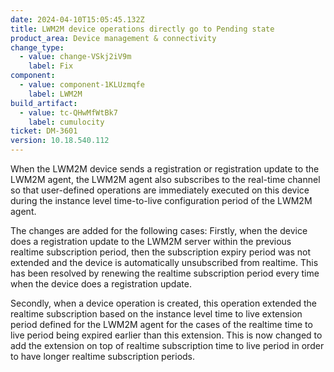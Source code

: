 ```yaml
---
date: 2024-04-10T15:05:45.132Z
title: LWM2M device operations directly go to Pending state
product_area: Device management & connectivity
change_type:
  - value: change-VSkj2iV9m
    label: Fix
component:
  - value: component-1KLUzmqfe
    label: LWM2M
build_artifact:
  - value: tc-QHwMfWtBk7
    label: cumulocity
ticket: DM-3601
version: 10.18.540.112
---
```

When the LWM2M device sends a registration or registration update to the LWM2M agent, the LWM2M agent also subscribes to the real-time channel so that user-defined operations are immediately executed on this device during the instance level time-to-live configuration period of the LWM2M agent.

The changes are added for the following cases:
Firstly, when the device does a registration update to the LWM2M server within the previous realtime subscription period, then the subscription expiry period was not extended and the device is automatically unsubscribed from realtime.
This has been resolved by renewing the realtime subscription period every time when the device does a registration update.

Secondly, when a device operation is created, this operation extended the realtime subscription based on the instance level time to live extension period defined for the LWM2M agent for the cases of the realtime time to live period being expired earlier than this extension.
This is now changed to add the extension on top of realtime subscription time to live period in order to have longer realtime subscription periods.
